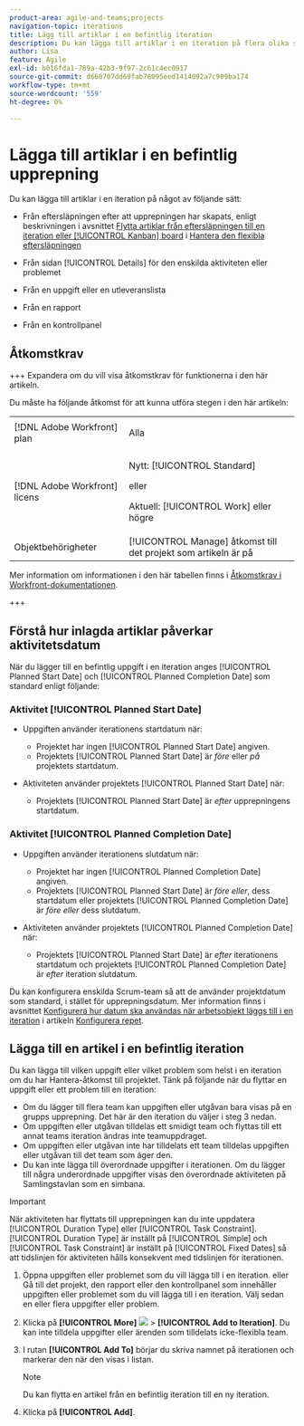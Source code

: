 ```yaml
---
product-area: agile-and-teams;projects
navigation-topic: iterations
title: Lägg till artiklar i en befintlig iteration
description: Du kan lägga till artiklar i en iteration på flera olika sätt.
author: Lisa
feature: Agile
exl-id: b016fda1-789a-42b3-9f97-2c61c4ec0917
source-git-commit: d660707dd69fab78095eed1414092a7c909ba174
workflow-type: tm+mt
source-wordcount: '559'
ht-degree: 0%

---
```


# Lägga till artiklar i en befintlig upprepning

Du kan lägga till artiklar i en iteration på något av följande sätt:

* Från eftersläpningen efter att upprepningen har skapats, enligt beskrivningen i avsnittet [Flytta artiklar från eftersläpningen till en iteration eller [!UICONTROL Kanban] board](../../../agile/work-in-an-agile-environment/manage-the-agile-backlog.md#move-stories-from-the-backlog-to-an-iteration-or--board) i [Hantera den flexibla eftersläpningen](../../../agile/work-in-an-agile-environment/manage-the-agile-backlog.md)

* Från sidan [!UICONTROL Details] för den enskilda aktiviteten eller problemet
* Från en uppgift eller en utleveranslista
* Från en rapport
* Från en kontrollpanel

## Åtkomstkrav

+++ Expandera om du vill visa åtkomstkrav för funktionerna i den här artikeln.

Du måste ha följande åtkomst för att kunna utföra stegen i den här artikeln:

<table style="table-layout:auto"> 
 <tbody> 
  <tr> 
   <td role="rowheader">[!DNL Adobe Workfront] plan</td> 
   <td> <p>Alla</p> </td> 
  </tr> 
  <tr> 
   <td role="rowheader">[!DNL Adobe Workfront] licens</td> 
   <td> <p>Nytt: [!UICONTROL Standard]</p> 
   eller
   <p>Aktuell: [!UICONTROL Work] eller högre</p> </td> 
  </tr>
   <tr> 
   <td role="rowheader">Objektbehörigheter</td> 
   <td>[!UICONTROL Manage] åtkomst till det projekt som artikeln är på </td> 
  </tr>
 </tbody> 
</table>

Mer information om informationen i den här tabellen finns i [Åtkomstkrav i Workfront-dokumentationen](/help/quicksilver/administration-and-setup/add-users/access-levels-and-object-permissions/access-level-requirements-in-documentation.md).

+++

## Förstå hur inlagda artiklar påverkar aktivitetsdatum

När du lägger till en befintlig uppgift i en iteration anges [!UICONTROL Planned Start Date] och [!UICONTROL Planned Completion Date] som standard enligt följande:

### Aktivitet [!UICONTROL Planned Start Date]

* Uppgiften använder iterationens startdatum när:

   * Projektet har ingen [!UICONTROL Planned Start Date] angiven.
   * Projektets [!UICONTROL Planned Start Date] är *före* eller *på* projektets startdatum.

* Aktiviteten använder projektets [!UICONTROL Planned Start Date] när:

   * Projektets [!UICONTROL Planned Start Date] är *efter* upprepningens startdatum.

### Aktivitet [!UICONTROL Planned Completion Date]

* Uppgiften använder iterationens slutdatum när:

   * Projektet har ingen [!UICONTROL Planned Completion Date] angiven.
   * Projektets [!UICONTROL Planned Start Date] är *före eller*, dess startdatum eller projektets [!UICONTROL Planned Completion Date] är *före eller* dess slutdatum.

* Aktiviteten använder projektets [!UICONTROL Planned Completion Date] när:

   * Projektets [!UICONTROL Planned Start Date] är *efter* iterationens startdatum och projektets [!UICONTROL Planned Completion Date] är *efter* iteration slutdatum.

Du kan konfigurera enskilda Scrum-team så att de använder projektdatum som standard, i stället för upprepningsdatum. Mer information finns i avsnittet [Konfigurera hur datum ska användas när arbetsobjekt läggs till i en iteration](../../../agile/get-started-with-agile-in-workfront/configure-scrum.md#configure-how-dates-are-applied-when-adding-work-items-to-an-iteration) i artikeln [Konfigurera repet](../../../agile/get-started-with-agile-in-workfront/configure-scrum.md).

## Lägga till en artikel i en befintlig iteration

Du kan lägga till vilken uppgift eller vilket problem som helst i en iteration om du har Hantera-åtkomst till projektet. Tänk på följande när du flyttar en uppgift eller ett problem till en iteration:

* Om du lägger till flera team kan uppgiften eller utgåvan bara visas på en grupps upprepning. Det här är den iteration du väljer i steg 3 nedan.
* Om uppgiften eller utgåvan tilldelas ett smidigt team och flyttas till ett annat teams iteration ändras inte teamuppdraget.
* Om uppgiften eller utgåvan inte har tilldelats ett team tilldelas uppgiften eller utgåvan till det team som äger den.
* Du kan inte lägga till överordnade uppgifter i iterationen. Om du lägger till några underordnade uppgifter visas den överordnade aktiviteten på Samlingstavlan som en simbana.

>[!IMPORTANT]
>
>När aktiviteten har flyttats till upprepningen kan du inte uppdatera [!UICONTROL Duration Type] eller [!UICONTROL Task Constraint]. [!UICONTROL Duration Type] är inställt på [!UICONTROL Simple] och [!UICONTROL Task Constraint] är inställt på [!UICONTROL Fixed Dates] så att tidslinjen för aktiviteten hålls konsekvent med tidslinjen för iterationen.

1. Öppna uppgiften eller problemet som du vill lägga till i en iteration.
eller
Gå till det projekt, den rapport eller den kontrollpanel som innehåller uppgiften eller problemet som du vill lägga till i en iteration. Välj sedan en eller flera uppgifter eller problem.

1. Klicka på **[!UICONTROL More]** ![](assets/more-icon.png) > **[!UICONTROL Add to Iteration]**.
Du kan inte tilldela uppgifter eller ärenden som tilldelats icke-flexibla team.

1. I rutan **[!UICONTROL Add To]** börjar du skriva namnet på iterationen och markerar den när den visas i listan.

   >[!NOTE]
   >
   >Du kan flytta en artikel från en befintlig iteration till en ny iteration.

1. Klicka på **[!UICONTROL Add]**.

